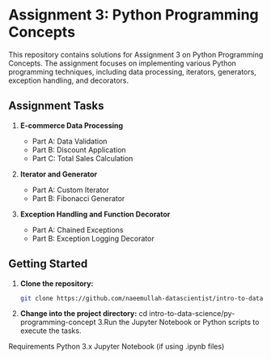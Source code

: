 # Assignment 3: Python Programming Concepts

This repository contains solutions for Assignment 3 on Python Programming Concepts. The assignment focuses on implementing various Python programming techniques, including data processing, iterators, generators, exception handling, and decorators.

## Assignment Tasks

1. **E-commerce Data Processing**
   - Part A: Data Validation
   - Part B: Discount Application
   - Part C: Total Sales Calculation

2. **Iterator and Generator**
   - Part A: Custom Iterator
   - Part B: Fibonacci Generator

3. **Exception Handling and Function Decorator**
   - Part A: Chained Exceptions
   - Part B: Exception Logging Decorator

## Getting Started

1. **Clone the repository:**
   ```bash
   git clone https://github.com/naeemullah-datascientist/intro-to-data-science.git
2. **Change into the project directory:**
   cd intro-to-data-science/py-programming-concept
3.Run the Jupyter Notebook or Python scripts to execute the tasks.

Requirements
Python 3.x
Jupyter Notebook (if using .ipynb files)

